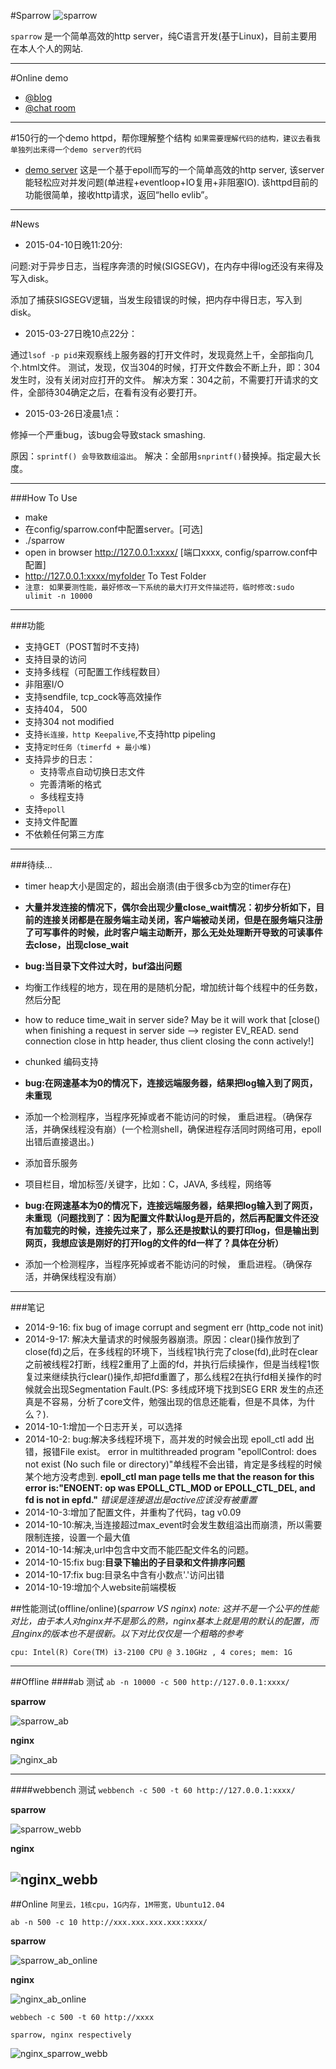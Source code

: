 #Sparrow
![sparrow](www/.res/logo.png)


`sparrow` 是一个简单高效的http server，纯C语言开发(基于Linux)，目前主要用在本人个人的网站.

---------------
#Online demo

  * [@blog](http://chengshuguang.com)
  * [@chat room](http://chengshuguang.com/ajax.html)


--------------
#150行的一个demo httpd，帮你理解整个结构
`如果需要理解代码的结构，建议去看我单独列出来得一个demo server的代码`
 * [demo server](https://github.com/codercheng/ev_lib/blob/master/ev_httpd.c)
 这是一个基于epoll而写的一个简单高效的http server, 该server能轻松应对并发问题(单进程+eventloop+IO复用+非阻塞IO). 该httpd目前的功能很简单，接收http请求，返回“hello evlib”。

---------------
#News
  * 2015-04-10日晚11:20分:
   
   问题:对于异步日志，当程序奔溃的时候(SIGSEGV)，在内存中得log还没有来得及写入disk。 

   添加了捕获SIGSEGV逻辑，当发生段错误的时候，把内存中得日志，写入到disk。

  * 2015-03-27日晚10点22分：
   
   通过`lsof -p pid`来观察线上服务器的打开文件时，发现竟然上千，全部指向几个.html文件。
   测试，发现，仅当304的时候，打开文件数会不断上升，即：304发生时，没有关闭对应打开的文件。
   解决方案：304之前，不需要打开请求的文件，全部待304确定之后，在看有没有必要打开。

  * 2015-03-26日凌晨1点：
    
   修掉一个严重bug，该bug会导致stack smashing.
  
   原因：`sprintf() 会导致数组溢出`。 解决：全部用`snprintf()`替换掉。指定最大长度。

----------------
###How To Use
   * make
   * 在config/sparrow.conf中配置server。[可选]
   * ./sparrow
   * open in browser http://127.0.0.1:xxxx/ [端口xxxx, config/sparrow.conf中配置]
   * http://127.0.0.1:xxxx/myfolder To Test Folder
   * `注意: 如果要测性能，最好修改一下系统的最大打开文件描述符，临时修改:sudo ulimit -n 10000`
   
----------------
###功能
   * 支持GET（POST暂时不支持)
   * 支持目录的访问
   * 支持多线程（可配置工作线程数目）
   * 非阻塞I/O
   * 支持sendfile, tcp_cock等高效操作
   * 支持404， 500
   * 支持304 not modified
   * 支持`长连接，http Keepalive`,不支持http pipeling
   * 支持`定时任务（timerfd + 最小堆)`
   * 支持异步的日志：
       * 支持零点自动切换日志文件
       * 完善清晰的格式
       * 多线程支持
   * 支持`epoll`
   * 支持文件配置
   * 不依赖任何第三方库

-----------------
###待续...
   * timer heap大小是固定的，超出会崩溃(由于很多cb为空的timer存在)
   * __大量并发连接的情况下，偶尔会出现少量close_wait情况：初步分析如下，目前的连接关闭都是在服务端主动关闭，客户端被动关闭，但是在服务端只注册了可写事件的时候，此时客户端主动断开，那么无处处理断开导致的可读事件去close，出现close_wait__
   * __bug:当目录下文件过大时，buf溢出问题__
   *  均衡工作线程的地方，现在用的是随机分配，增加统计每个线程中的任务数，然后分配
   * how to reduce time\_wait in server side? May be it will work that [close() when finishing a request in server side -->   register EV\_READ. send connection close in http header, thus client closing the conn actively!]
   * chunked 编码支持

   * __bug:在网速基本为0的情况下，连接远端服务器，结果把log输入到了网页，未重现__
   * 添加一个检测程序，当程序死掉或者不能访问的时候， 重启进程。（确保存活，并确保线程没有崩）(一个检测shell，确保进程存活同时网络可用，epoll出错后直接退出。)
   * 添加音乐服务
   * 项目栏目，增加标签/关键字，比如：C，JAVA, 多线程，网络等

   * __bug:在网速基本为0的情况下，连接远端服务器，结果把log输入到了网页，未重现（问题找到了：因为配置文件默认log是开启的，然后再配置文件还没有加载完的时候，连接先过来了，那么还是按默认的要打印log，但是输出到网页，我想应该是刚好的打开log的文件的fd一样了？具体在分析）__
   * 添加一个检测程序，当程序死掉或者不能访问的时候， 重启进程。（确保存活，并确保线程没有崩）
   


----------------
###笔记
   * 2014-9-16: fix bug of image corrupt and segment err (http_code not init)
   * 2014-9-17: 解决大量请求的时候服务器崩溃。原因：clear()操作放到了close(fd)之后，在多线程的环境下，当线程1执行完了close(fd),此时在clear之前被线程2打断，线程2重用了上面的fd，并执行后续操作，但是当线程1恢复过来继续执行clear()操作,却把fd重置了，那么线程2在执行fd相关操作的时候就会出现Segmentation Fault.(PS: 多线成环境下找到SEG ERR 发生的点还真是不容易，分析了core文件，勉强出现的信息还能看，但是不具体，为什么？).
   * 2014-10-1:增加一个日志开关，可以选择
   * 2014-10-2: bug:解决多线程环境下，高并发的时候会出现 epoll_ctl add 出错，报错File  exist。
   error in multithreaded program "epollControl: does not exist (No such file or directory)"单线程不会出错，肯定是多线程的时候某个地方没考虑到. __epoll_ctl man page tells me that the reason for this error is:"ENOENT: op was EPOLL_CTL_MOD or EPOLL_CTL_DEL, and fd is not in epfd."__
   _错误是连接退出是active应该没有被重置_
   * 2014-10-3:增加了配置文件，并重构了代码，tag v0.09
   * 2014-10-10:解决,当连接超过max_event时会发生数组溢出而崩溃，所以需要限制连接，设置一个最大值
   * 2014-10-14:解决,url中包含中文而不能匹配文件名的问题。
   * 2014-10-15:fix bug:__目录下输出的子目录和文件排序问题__
   * 2014-10-17:fix bug:目录名中含有小数点'.'访问出错
   * 2014-10-19:增加个人website前端模板

##性能测试(offline/online)(_sparrow VS nginx_)
_note: 这并不是一个公平的性能对比，由于本人对nginx并不是那么的熟，nginx基本上就是用的默认的配置，而且nginx的版本也不是很新。以下对比仅仅是一个粗略的参考_

`cpu: Intel(R) Core(TM) i3-2100 CPU @ 3.10GHz , 4 cores; mem: 1G`

-----------------
##Offline
####ab 测试
`ab -n 10000 -c 500 http://127.0.0.1:xxxx/`

__sparrow__

![sparrow_ab](performance_test/sparrow_ab.png)

__nginx__

![nginx_ab](performance_test/nginx_ab.png)

------------------
####webbench 测试
`webbench -c 500 -t 60 http://127.0.0.1:xxxx/`

__sparrow__

![sparrow_webb](performance_test/sparrow_webbench.png)

__nginx__

![nginx_webb](performance_test/nginx_webbench.png)
-----------------
##Online
`阿里云，1核cpu，1G内存，1M带宽，Ubuntu12.04`

`ab -n 500 -c 10 http://xxx.xxx.xxx.xxx:xxxx/`

__sparrow__

![sparrow_ab_online](performance_test/sparrow_ab_online.jpg)

__nginx__

![nginx_ab_online](performance_test/nginx_ab_online.jpg)


`webbech -c 500 -t 60 http://xxxx`

`sparrow, nginx respectively`

![nginx_sparrow_webb](performance_test/nginx_sparrow_webb.jpg)



